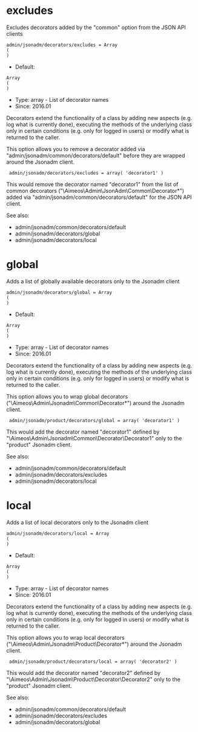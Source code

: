 
# excludes

Excludes decorators added by the "common" option from the JSON API clients

```
admin/jsonadm/decorators/excludes = Array
(
)
```

* Default: 
```
Array
(
)
```
* Type: array - List of decorator names
* Since: 2016.01

Decorators extend the functionality of a class by adding new aspects
(e.g. log what is currently done), executing the methods of the underlying
class only in certain conditions (e.g. only for logged in users) or
modify what is returned to the caller.

This option allows you to remove a decorator added via
"admin/jsonadm/common/decorators/default" before they are wrapped
around the Jsonadm client.

```
 admin/jsonadm/decorators/excludes = array( 'decorator1' )
```

This would remove the decorator named "decorator1" from the list of
common decorators ("\Aimeos\Admin\JsonAdm\Common\Decorator\*") added via
"admin/jsonadm/common/decorators/default" for the JSON API client.

See also:

* admin/jsonadm/common/decorators/default
* admin/jsonadm/decorators/global
* admin/jsonadm/decorators/local

# global

Adds a list of globally available decorators only to the Jsonadm client

```
admin/jsonadm/decorators/global = Array
(
)
```

* Default: 
```
Array
(
)
```
* Type: array - List of decorator names
* Since: 2016.01

Decorators extend the functionality of a class by adding new aspects
(e.g. log what is currently done), executing the methods of the underlying
class only in certain conditions (e.g. only for logged in users) or
modify what is returned to the caller.

This option allows you to wrap global decorators
("\Aimeos\Admin\Jsonadm\Common\Decorator\*") around the Jsonadm
client.

```
 admin/jsonadm/product/decorators/global = array( 'decorator1' )
```

This would add the decorator named "decorator1" defined by
"\Aimeos\Admin\Jsonadm\Common\Decorator\Decorator1" only to the
"product" Jsonadm client.

See also:

* admin/jsonadm/common/decorators/default
* admin/jsonadm/decorators/excludes
* admin/jsonadm/decorators/local

# local

Adds a list of local decorators only to the Jsonadm client

```
admin/jsonadm/decorators/local = Array
(
)
```

* Default: 
```
Array
(
)
```
* Type: array - List of decorator names
* Since: 2016.01

Decorators extend the functionality of a class by adding new aspects
(e.g. log what is currently done), executing the methods of the underlying
class only in certain conditions (e.g. only for logged in users) or
modify what is returned to the caller.

This option allows you to wrap local decorators
("\Aimeos\Admin\Jsonadm\Product\Decorator\*") around the Jsonadm
client.

```
 admin/jsonadm/product/decorators/local = array( 'decorator2' )
```

This would add the decorator named "decorator2" defined by
"\Aimeos\Admin\Jsonadm\Product\Decorator\Decorator2" only to the
"product" Jsonadm client.

See also:

* admin/jsonadm/common/decorators/default
* admin/jsonadm/decorators/excludes
* admin/jsonadm/decorators/global